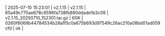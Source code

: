 | 2025-07-10 15:23:01 | v2.1.15 | v2.1.15 | 65a49c770ae678c9596fa738fb880ddade1b3c09 | v2.1.15_20250710_152301.tar.gz | 60K | 0260f6069b44784534b28a1f5c0a675b693d97549c26ac210a08bd01ad059cfd | ok |
